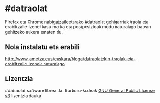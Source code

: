 # \#datraolat

Firefox eta Chrome nabigatzaileetarako #datraolat gehigarriak traola eta erabiltzaile-izenei kasu marka eta postposizioak modu naturalago batean gehitzeko aukera ematen du. 

## Nola instalatu eta erabili

http://www.iametza.eus/euskara/bloga/datraolatekin-traolak-eta-erabiltzaile-izenak-naturalago

## Lizentzia

\#datraolat software librea da. Iturburu-kodeak [GNU General Public License v3](http://www.gnu.org/licenses/gpl.html) lizentzia dauka
